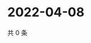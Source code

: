 # 2022-04-08

共 0 条

<!-- BEGIN WEIBO -->
<!-- 最后更新时间 Fri Apr 08 2022 08:26:13 GMT+0800 (China Standard Time) -->

<!-- END WEIBO -->
